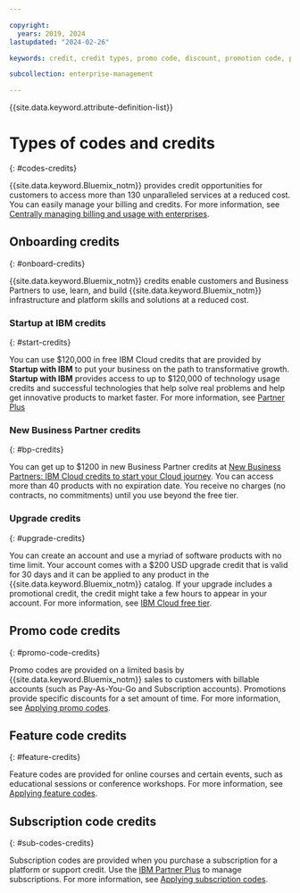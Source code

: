 ```yaml
---

copyright:
  years: 2019, 2024
lastupdated: "2024-02-26"

keywords: credit, credit types, promo code, discount, promotion code, promotional code, redeem promos, feature code, subscription code

subcollection: enterprise-management

---
```


{{site.data.keyword.attribute-definition-list}}


# Types of codes and credits
{: #codes-credits}

{{site.data.keyword.Bluemix_notm}} provides credit opportunities for customers to access more than 130 unparalleled services at a reduced cost. You can easily manage your billing and credits. For more information, see [Centrally managing billing and usage with enterprises](https://cloud.ibm.com/docs/enterprise-management?topic=enterprise-management-enterprise).

## Onboarding credits
{: #onboard-credits}

{{site.data.keyword.Bluemix_notm}} credits enable customers and Business Partners to use, learn, and build {{site.data.keyword.Bluemix_notm}} infrastructure and platform skills and solutions at a reduced cost.

### Startup at IBM credits
{: #start-credits}

You can use $120,000 in free IBM Cloud credits that are provided by **Startup with IBM** to put your business on the path to transformative growth. **Startup with IBM** provides access to up to $120,000 of technology usage credits and successful technologies that help solve real problems and help get innovative products to market faster. For more information, see [Partner Plus](https://www.ibm.com/partnerplus/isv)

### New Business Partner credits
{: #bp-credits}

You can get up to $1200 in new Business Partner credits at [New Business Partners: IBM Cloud credits to start your Cloud journey](https://www.ibm.com/partnerplus). You can access more than 40 products with no expiration date. You receive no charges (no contracts, no commitments) until you use beyond the free tier.


### Upgrade credits
{: #upgrade-credits}

You can create an account and use a myriad of software products with no time limit. Your account comes with a $200 USD upgrade credit that is valid for 30 days and it can be applied to any product in the {{site.data.keyword.Bluemix_notm}} catalog. If your upgrade includes a promotional credit, the credit might take a few hours to appear in your account. For more information, see [IBM Cloud free tier](https://www.ibm.com/cloud/free).

## Promo code credits
{: #promo-code-credits}

Promo codes are provided on a limited basis by {{site.data.keyword.Bluemix_notm}} sales to customers with billable accounts (such as Pay-As-You-Go and Subscription accounts). Promotions provide specific discounts for a set amount of time. For more information, see [Applying promo codes](/docs/enterprise-management?topic=enterprise-management-applying-promo-codes).

## Feature code credits
{: #feature-credits}

Feature codes are provided for online courses and certain events, such as educational sessions or conference workshops. For more information, see [Applying feature codes](/docs/account?topic=account-codes).

## Subscription code credits
{: #sub-codes-credits}

Subscription codes are provided when you purchase a subscription for a platform or support credit. Use the [IBM Partner Plus](https://www.ibm.com/partnerplus) to manage subscriptions. For more information, see [Applying subscription codes](/docs/enterprise-management?topic=enterprise-management-subscription_code).

